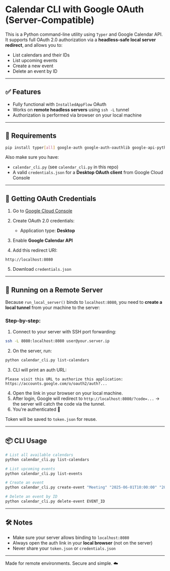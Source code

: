 # Calendar CLI with Google OAuth (Server-Compatible)

This is a Python command-line utility using `Typer` and Google Calendar API. It supports full OAuth 2.0 authorization via a **headless-safe local server redirect**, and allows you to:

* List calendars and their IDs
* List upcoming events
* Create a new event
* Delete an event by ID

---

## ✅ Features

* Fully functional with `InstalledAppFlow` OAuth
* Works on **remote headless servers** using `ssh -L` tunnel
* Authorization is performed via browser on your local machine

---

## 🔧 Requirements

```bash
pip install typer[all] google-auth google-auth-oauthlib google-api-python-client
```

Also make sure you have:

* `calendar_cli.py` (see `calendar_cli.py` in this repo)
* A valid `credentials.json` for a **Desktop OAuth client** from Google Cloud Console

---

## 🧭 Getting OAuth Credentials

1. Go to [Google Cloud Console](https://console.cloud.google.com/apis/credentials)
2. Create OAuth 2.0 credentials:

   * Application type: **Desktop**
3. Enable **Google Calendar API**
4. Add this redirect URI:

```
http://localhost:8080
```

5. Download `credentials.json`

---

## 🚀 Running on a Remote Server

Because `run_local_server()` binds to `localhost:8080`, you need to **create a local tunnel** from your machine to the server:

### Step-by-step:

1. Connect to your server with SSH port forwarding:

```bash
ssh -L 8080:localhost:8080 user@your.server.ip
```

2. On the server, run:

```bash
python calendar_cli.py list-calendars
```

3. CLI will print an auth URL:

```
Please visit this URL to authorize this application:
https://accounts.google.com/o/oauth2/auth?...
```

4. Open the link in your browser on your local machine.
5. After login, Google will redirect to `http://localhost:8080/?code=...` → the server will catch the code via the tunnel.
6. You're authenticated 🎉

Token will be saved to `token.json` for reuse.

---

## 📦 CLI Usage

```bash
# List all available calendars
python calendar_cli.py list-calendars

# List upcoming events
python calendar_cli.py list-events

# Create an event
python calendar_cli.py create-event "Meeting" "2025-06-01T10:00:00" "2025-06-01T11:00:00"

# Delete an event by ID
python calendar_cli.py delete-event EVENT_ID
```

---

## 🛠 Notes

* Make sure your server allows binding to `localhost:8080`
* Always open the auth link in your **local browser** (not on the server)
* Never share your `token.json` or `credentials.json`

---

Made for remote environments. Secure and simple. ☁️
